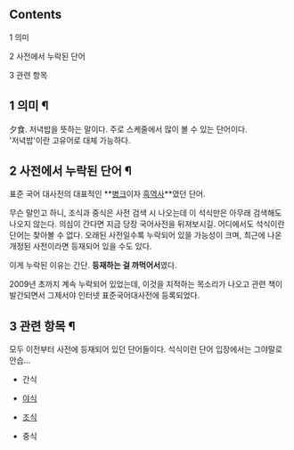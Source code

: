 ## Contents

    

1 의미

2 사전에서 누락된 단어

3 관련 항목

## 1 의미 ¶

夕食. 저녁밥을 뜻하는 말이다. 주로 스케줄에서 많이 볼 수 있는 단어이다.  
'저녁밥'이란 고유어로 대체 가능하다.

## 2 사전에서 누락된 단어 ¶

표준 국어 대사전의 대표적인 **[병크](%EB%B3%91%ED%81%AC.md)이자
[흑역사](%ED%9D%91%EC%97%AD%EC%82%AC.md)**였던 단어.

  

무슨 말인고 하니, 조식과 중식은 사전 검색 시 나오는데 이 석식만은 아무래 검색해도 나오지 않는다. 의심이 간다면 지금 당장 국어사전을
뒤져보시길. 어디에서도 석식이란 단어는 찾아볼 수 없다. 오래된 사전일수록 누락되어 있을 가능성이 크며, 최근에 나온 개정된 사전이라면
등재되어 있을 수도 있다.  

  

이게 누락된 이유는 간단. **등재하는 걸 까먹어서**였다.

  

2009년 초까지 계속 누락되어 있었는데, 이것을 지적하는 목소리가 나오고 관련 책이 발간되면서 그제서야 인터넷 표준국어대사전에 등록되었다.  

## 3 관련 항목 ¶

모두 이전부터 사전에 등재되어 있던 단어들이다. 석식이란 단어 입장에서는 그야말로 안습...  

  

  * 간식  

  * [야식](%EC%95%BC%EC%8B%9D.md)
  * [조식](%EC%A1%B0%EC%8B%9D.md)
  * 중식  

